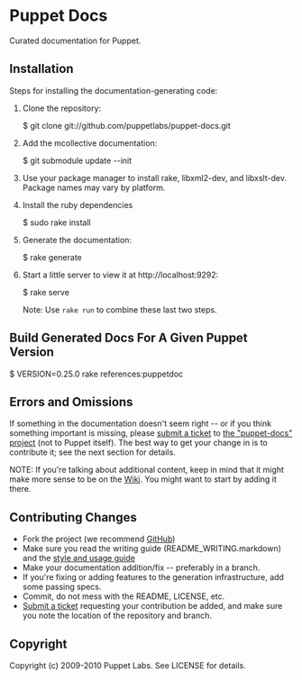 Puppet Docs
===========

Curated documentation for Puppet.

Installation
------------

Steps for installing the documentation-generating code:

1.  Clone the repository:

    $ git clone git://github.com/puppetlabs/puppet-docs.git

2.  Add the mcollective documentation:

    $ git submodule update --init

2.  Use your package manager to install rake, libxml2-dev, and
    libxslt-dev.  Package names may vary by platform.

3.  Install the ruby dependencies

    $ sudo rake install

4.  Generate the documentation:

    $ rake generate

5.  Start a little server to view it at http://localhost:9292:

    $ rake serve

    Note: Use `rake run` to combine these last two steps.

Build Generated Docs For A Given Puppet Version
-----------------------------------------------

$ VERSION=0.25.0 rake references:puppetdoc

Errors and Omissions
--------------------

If something in the documentation doesn't seem right -- or if you
think something important is missing, please [submit a ticket][1] to
[the "puppet-docs" project][1] (not to Puppet itself).  The best way
to get your change in is to contribute it; see the next section for
details.

NOTE: If you're talking about additional content, keep in mind that it might
make more sense to be on the [Wiki][2].  You might want to start by
adding it there.

Contributing Changes
--------------------

* Fork the project (we recommend [GitHub][3])
* Make sure you read the writing guide (README_WRITING.markdown) and the 
[style and usage guide][4]
* Make your documentation addition/fix -- preferably in a branch.
* If you're fixing or adding features to the generation
  infrastructure, add some passing specs.
* Commit, do not mess with the README, LICENSE, etc.
* [Submit a ticket][1] requesting your contribution be added, and make
  sure you note the location of the repository and branch.

[1]: http://projects.puppetlabs.com/projects/puppet-docs
[2]: http://projects.puppetlabs.com/projects/puppet/wiki/
[3]: http://github.com
[4]: http://docs.puppetlabs.com/guides/style_and_usage.html

Copyright
---------

Copyright (c) 2009-2010 Puppet Labs. See LICENSE for details.


